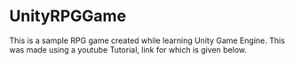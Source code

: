 # UnityRPGGame

This is a sample RPG game created while learning Unity Game Engine. This was made using a youtube Tutorial, link for which is given below.
